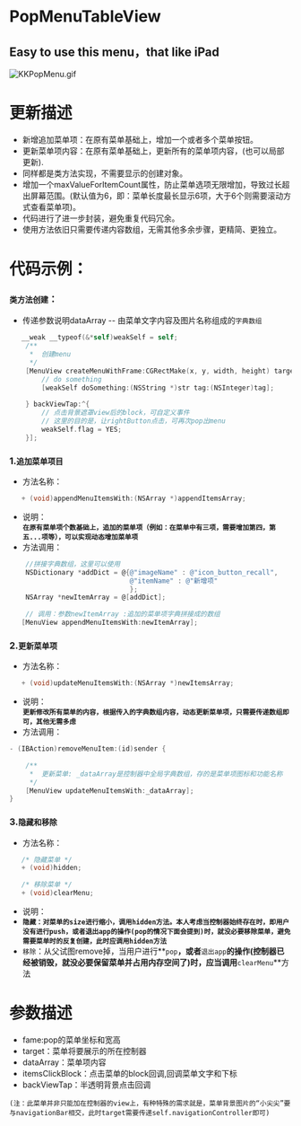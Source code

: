 # PopMenuTableView
## Easy to use this menu，that like iPad
![KKPopMenu.gif](http://code.cocoachina.com/uploads/attachments/20160824/132680/4473f6c28de38821220582c1b503b33e.gif)

# 更新描述
* 新增追加菜单项：在原有菜单基础上，增加一个或者多个菜单按钮。
* 更新菜单项内容：在原有菜单基础上，更新所有的菜单项内容，(也可以局部更新).
* 同样都是类方法实现，不需要显示的创建对象。
* 增加一个maxValueForItemCount属性，防止菜单选项无限增加，导致过长超出屏幕范围。(默认值为6，即：菜单长度最长显示6项，大于6个则需要滚动方式查看菜单项)。
* 代码进行了进一步封装，避免重复代码冗余。
* 使用方法依旧只需要传递内容数组，无需其他多余步骤，更精简、更独立。

# 代码示例：
### `类方法创建`：
* 传递参数说明dataArray -- 由菜单文字内容及图片名称组成的`字典数组`
```Objective-C
   __weak __typeof(&*self)weakSelf = self;
    /**
     *  创建menu
     */
    [MenuView createMenuWithFrame:CGRectMake(x, y, width, height) target:self.navigationController dataArray:dataArray itemsClickBlock:^(NSString *str, NSInteger tag) {
        // do something
        [weakSelf doSomething:(NSString *)str tag:(NSInteger)tag];
        
    } backViewTap:^{
        // 点击背景遮罩view后的block，可自定义事件
        // 这里的目的是，让rightButton点击，可再次pop出menu
        weakSelf.flag = YES;
    }];
```
### 1.`追加菜单项目`
* 方法名称：
```Objective-C
   + (void)appendMenuItemsWith:(NSArray *)appendItemsArray;
```
* 说明：  
**`在原有菜单项个数基础上，追加的菜单项（例如：在菜单中有三项，需要增加第四，第五...项等），可以实现动态增加菜单项`**
* 方法调用：
```Objective-C
    //拼接字典数组，这里可以使用 
    NSDictionary *addDict = @{@"imageName" : @"icon_button_recall",
                              @"itemName" : @"新增项"
                              };
    NSArray *newItemArray = @[addDict];
    
    // 调用：参数newItemArray :追加的菜单项字典拼接成的数组
   [MenuView appendMenuItemsWith:newItemArray];
```
### 2.`更新菜单项`
* 方法名称：  
```Objective-C  
   + (void)updateMenuItemsWith:(NSArray *)newItemsArray;
```
* 说明：  
**`更新修改所有菜单的内容，根据传入的字典数组内容，动态更新菜单项，只需要传递数组即可，其他无需多虑`**
* 方法调用：
```Objective-C
- (IBAction)removeMenuItem:(id)sender {
    
    /**
     *  更新菜单: _dataArray是控制器中全局字典数组，存的是菜单项图标和功能名称
     */
    [MenuView updateMenuItemsWith:_dataArray];
}
```
### 3.`隐藏和移除`
* 方法名称：  
```Objective-C  
   /* 隐藏菜单 */
   + (void)hidden;
   
   /* 移除菜单 */
   + (void)clearMenu;
```
* 说明：
* **`隐藏：对菜单的size进行缩小，调用hidden方法。本人考虑当控制器始终存在时，即用户没有进行push，或者退出app的操作(pop的情况下面会提到)时，就没必要移除菜单，避免需要菜单时的反复创建，此时应调用hidden方法`**
* `移除`：从父试图remove掉，当用户进行**`pop`**，或者**`退出app`**的操作(控制器已经被销毁，就没必要保留菜单并占用内存空间了)时，应当调用**`clearMenu`**方法
 
# 参数描述
* fame:pop的菜单坐标和宽高
* target：菜单将要展示的所在控制器 
* dataArray：菜单项内容
* itemsClickBlock：点击菜单的block回调,回调菜单文字和下标
* backViewTap：半透明背景点击回调

`(注：此菜单并非只能加在控制器的view上，有种特殊的需求就是，菜单背景图片的“小尖尖”要与navigationBar相交，此时target需要传递self.navigationController即可)`
  
